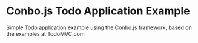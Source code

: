 Conbo.js Todo Application Example
=================================

Simple Todo application example using the Conbo.js framework, based on the examples at TodoMVC.com
